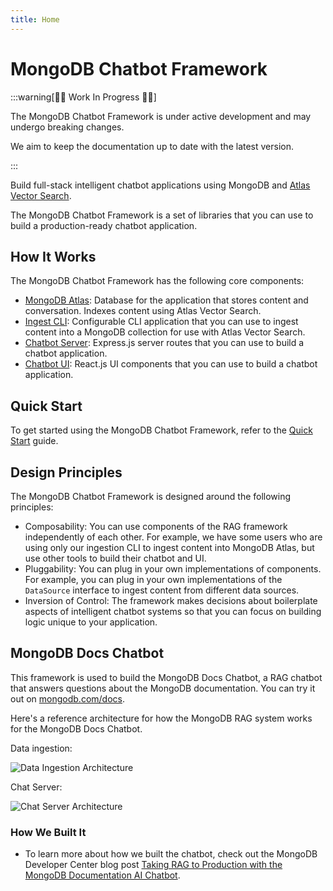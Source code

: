 ```yaml
---
title: Home
---
```


# MongoDB Chatbot Framework

:::warning[👷‍♂️ Work In Progress 👷‍♂️]

The MongoDB Chatbot Framework is under active development
and may undergo breaking changes.

We aim to keep the documentation up to date with the latest version.

:::

Build full-stack intelligent chatbot applications using MongoDB
and [Atlas Vector Search](https://www.mongodb.com/docs/atlas/atlas-vector-search/vector-search-overview/).

The MongoDB Chatbot Framework is a set of libraries that you can use to build a
production-ready chatbot application.

## How It Works

The MongoDB Chatbot Framework has the following core components:

- [MongoDB Atlas](./mongodb.md): Database for the application that stores content and conversation.
  Indexes content using Atlas Vector Search.
- [Ingest CLI](./ingest/configure.md): Configurable CLI application that you can use to ingest content into a MongoDB collection for use with Atlas Vector Search.
- [Chatbot Server](./server/configure.md): Express.js server routes that you can use to build a chatbot application.
- [Chatbot UI](./ui.md): React.js UI components that you can use to build a chatbot application.

## Quick Start

To get started using the MongoDB Chatbot Framework, refer to the [Quick Start](./quick-start.md) guide.

## Design Principles

The MongoDB Chatbot Framework is designed around the following principles:

- Composability: You can use components of the RAG framework independently of each other.
  For example, we have some users who are using only our ingestion CLI to ingest content into MongoDB Atlas, but use other tools to build their chatbot and UI.
- Pluggability: You can plug in your own implementations of components.
  For example, you can plug in your own implementations of the `DataSource` interface
  to ingest content from different data sources.
- Inversion of Control: The framework makes decisions about boilerplate aspects
  of intelligent chatbot systems so that you can focus on building logic unique to your application.

## MongoDB Docs Chatbot

This framework is used to build the MongoDB Docs Chatbot, a RAG chatbot that answers questions about the MongoDB documentation. You can try it out on [mongodb.com/docs](https://www.mongodb.com/docs/).

Here's a reference architecture for how the MongoDB RAG system works for the MongoDB Docs Chatbot.

Data ingestion:

![Data Ingestion Architecture](/img/ingest-diagram.webp)

Chat Server:

![Chat Server Architecture](/img/server-diagram.webp)

### How We Built It

- To learn more about how we built the chatbot, check out the MongoDB Developer Center blog post [Taking RAG to Production with the MongoDB Documentation AI Chatbot](https://www.mongodb.com/developer/products/atlas/taking-rag-to-production-documentation-ai-chatbot/).
